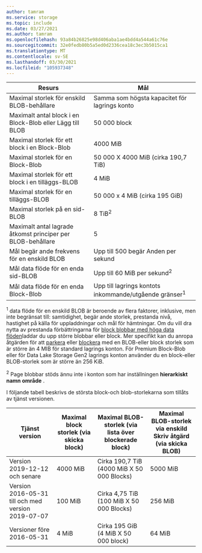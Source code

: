 ```yaml
---
author: tamram
ms.service: storage
ms.topic: include
ms.date: 03/27/2021
ms.author: tamram
ms.openlocfilehash: 93a84b26825e98d406aba1ae4bdd4a544a61c76e
ms.sourcegitcommit: 32e0fedb80b5a5ed0d2336cea18c3ec3b5015ca1
ms.translationtype: MT
ms.contentlocale: sv-SE
ms.lasthandoff: 03/30/2021
ms.locfileid: "105937348"
---
```

| Resurs | Mål |
|-|-|
| Maximal storlek för enskild BLOB-behållare | Samma som högsta kapacitet för lagrings konto |
| Maximalt antal block i en Block-Blob eller Lägg till BLOB | 50 000 block |
| Maximal storlek för ett block i en Block-Blob | 4000 MiB |
| Maximal storlek för en Block-Blob | 50 000 X 4000 MiB (cirka 190,7 TiB) |
| Maximal storlek för ett block i en tilläggs-BLOB | 4 MiB |
| Maximal storlek för en tilläggs-BLOB | 50 000 x 4 MiB (cirka 195 GiB) |
| Maximal storlek på en sid-BLOB | 8 TiB<sup>2</sup> |
| Maximalt antal lagrade åtkomst principer per BLOB-behållare | 5 |
| Mål begär ande frekvens för en enskild BLOB | Upp till 500 begär Anden per sekund |
| Mål data flöde för en enda sid-BLOB | Upp till 60 MiB per sekund<sup>2</sup> |
| Mål data flöde för en enda Block-Blob | Upp till lagrings kontots inkommande/utgående gränser<sup>1</sup> |

<sup>1</sup> data flöde för en enskild BLOB är beroende av flera faktorer, inklusive, men inte begränsat till: samtidighet, begär ande storlek, prestanda nivå, hastighet på källa för uppladdningar och mål för hämtningar. Om du vill dra nytta av prestanda förbättringarna för [block blobbar med höga data flöden](https://azure.microsoft.com/blog/high-throughput-with-azure-blob-storage/)laddar du upp större blobbar eller block. Mer specifikt kan du anropa åtgärden för att [parkera](/rest/api/storageservices/put-blob) eller [blockera](/rest/api/storageservices/put-block) med en BLOB-eller block storlek som är större än 4 MIB för standard lagrings konton. För Premium Block-Blob eller för Data Lake Storage Gen2 lagrings konton använder du en block-eller BLOB-storlek som är större än 256 KiB.

<sup>2</sup> Page blobbar stöds ännu inte i konton som har inställningen **hierarkiskt namn område** .

I följande tabell beskrivs de största block-och blob-storlekarna som tillåts av tjänst versionen.

| Tjänst version | Maximal block storlek (via skicka block) | Maximal BLOB-storlek (via lista över blockerade block) | Maximal BLOB-storlek via enskild Skriv åtgärd (via skicka BLOB) |
|-|-|-|-|
| Version 2019-12-12 och senare | 4000 MiB | Cirka 190,7 TiB (4000 MiB X 50 000 Blocks) | 5000 MiB |
| Version 2016-05-31 till och med version 2019-07-07 | 100 MiB | Cirka 4,75 TiB (100 MiB X 50 000 Blocks) | 256 MiB |
| Versioner före 2016-05-31 | 4 MiB | Cirka 195 GiB (4 MiB X 50 000 block) | 64 MiB |
